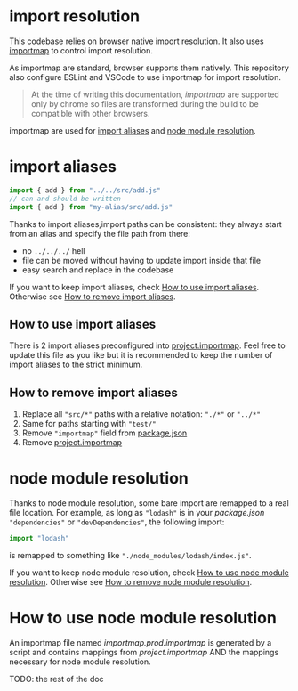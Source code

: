 # import resolution

This codebase relies on browser native import resolution. It also uses [importmap](https://github.com/WICG/import-maps#import-maps) to control import resolution.

As importmap are standard, browser supports them natively. This repository also configure ESLint and VSCode to use importmap for import resolution.

> At the time of writing this documentation, _importmap_ are supported only by chrome so files are transformed during the build to be compatible with other browsers.

importmap are used for [import aliases](#import-aliases) and [node module resolution](#node-module-resolution).

# import aliases

```js
import { add } from "../../src/add.js"
// can and should be written
import { add } from "my-alias/src/add.js"
```

Thanks to import aliases,import paths can be consistent: they always start from an alias and specify the file path from there:

- no `../../../` hell
- file can be moved without having to update import inside that file
- easy search and replace in the codebase

If you want to keep import aliases, check [How to use import aliases](#How-to-use-import-aliases). Otherwise see [How to remove import aliases](#How-to-remove-import-aliases).

## How to use import aliases

There is 2 import aliases preconfigured into [project.importmap](../../project.importmap). Feel free to update this file as you like but it is recommended to keep the number of import aliases to the strict minimum.

## How to remove import aliases

1. Replace all `"src/*"` paths with a relative notation: `"./*"` or `"../*"`
2. Same for paths starting with `"test/"`
3. Remove `"importmap"` field from [package.json](../../package.json#L24)
4. Remove [project.importmap](../../project.importmap)

# node module resolution

Thanks to node module resolution, some bare import are remapped to a real file location. For example, as long as `"lodash"` is in your _package.json_ `"dependencies"` or `"devDependencies"`, the following import:

```js
import "lodash"
```

is remapped to something like `"./node_modules/lodash/index.js"`.

If you want to keep node module resolution, check [How to use node module resolution](#How-to-use-node-module-resolution). Otherwise see [How to remove node module resolution](#How-to-remove-node-module-resolution).

# How to use node module resolution

An importmap file named _importmap.prod.importmap_ is generated by a script and contains mappings from _project.importmap_ AND the mappings necessary for node module resolution.

TODO: the rest of the doc
